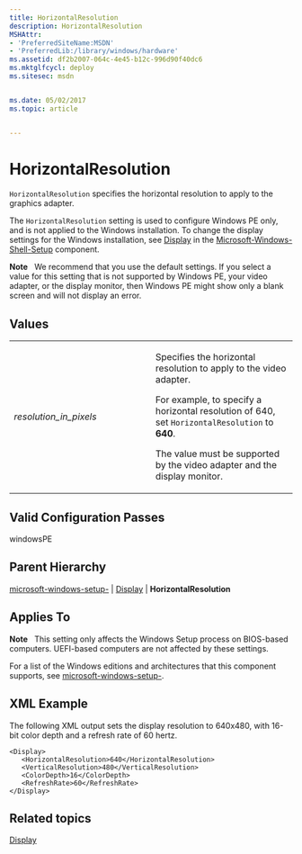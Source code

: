 ```yaml
---
title: HorizontalResolution
description: HorizontalResolution
MSHAttr:
- 'PreferredSiteName:MSDN'
- 'PreferredLib:/library/windows/hardware'
ms.assetid: df2b2007-064c-4e45-b12c-996d90f40dc6
ms.mktglfcycl: deploy
ms.sitesec: msdn


ms.date: 05/02/2017
ms.topic: article


---
```


# HorizontalResolution


`HorizontalResolution` specifies the horizontal resolution to apply to the graphics adapter.

The `HorizontalResolution` setting is used to configure Windows PE only, and is not applied to the Windows installation. To change the display settings for the Windows installation, see [Display](microsoft-windows-shell-setup-display.md) in the [Microsoft-Windows-Shell-Setup](microsoft-windows-shell-setup.md) component.

**Note**  
We recommend that you use the default settings. If you select a value for this setting that is not supported by Windows PE, your video adapter, or the display monitor, then Windows PE might show only a blank screen and will not display an error.

 

## Values


<table>
<colgroup>
<col width="50%" />
<col width="50%" />
</colgroup>
<tbody>
<tr class="odd">
<td><p><em>resolution_in_pixels</em></p></td>
<td><p>Specifies the horizontal resolution to apply to the video adapter.</p>
<p>For example, to specify a horizontal resolution of 640, set <code>HorizontalResolution</code> to <strong>640</strong>.</p>
<p>The value must be supported by the video adapter and the display monitor.</p></td>
</tr>
</tbody>
</table>

 

## Valid Configuration Passes


windowsPE

## Parent Hierarchy


[microsoft-windows-setup-](microsoft-windows-setup.md) | [Display](microsoft-windows-setup-display.md) | **HorizontalResolution**

## Applies To


**Note**  
This setting only affects the Windows Setup process on BIOS-based computers. UEFI-based computers are not affected by these settings.

 

For a list of the Windows editions and architectures that this component supports, see [microsoft-windows-setup-](microsoft-windows-setup.md).

## XML Example


The following XML output sets the display resolution to 640x480, with 16-bit color depth and a refresh rate of 60 hertz.

```
<Display>
   <HorizontalResolution>640</HorizontalResolution>
   <VerticalResolution>480</VerticalResolution>
   <ColorDepth>16</ColorDepth>
   <RefreshRate>60</RefreshRate>
</Display>
```

## Related topics


[Display](microsoft-windows-setup-display.md)

 

 







